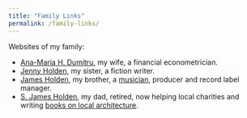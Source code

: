 ```yaml
---
title: "Family Links"
permalink: /family-links/
---
```

Websites of my family:
  * [Ana-Maria H. Dumitru](https://sites.google.com/site/anamariahdumitru/), my wife, a financial econometrician.
  * [Jenny Holden](https://www.jennyholden.co.uk/), my sister, a fiction writer.
  * [James Holden](https://www.jamesholden.org/), my brother, a [musician](https://amzn.to/3kjxBU1), producer and record label manager.
  * [S. James Holden](https://vchwiltshire.org.uk/wiltshire-friends/wiltshire-vch-trust-membership/18-james-holden-treasurer), my dad, retired, now helping local charities and writing [books on local architecture](https://amzn.to/31nWZiU).
